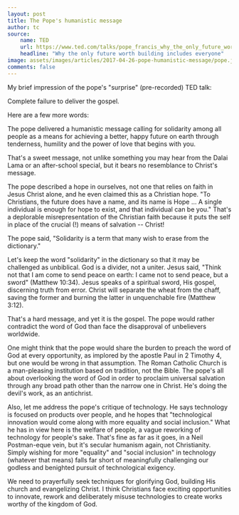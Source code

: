 ```yaml
---
layout: post
title: The Pope's humanistic message
author: tc
source:
    name: TED
    url: https://www.ted.com/talks/pope_francis_why_the_only_future_worth_building_includes_everyone?language=en
    headline: "Why the only future worth building includes everyone"
image: assets/images/articles/2017-04-26-pope-humanistic-message/pope.jpg
comments: false
---
```


My brief impression of the pope's "surprise" (pre-recorded) TED talk:

Complete failure to deliver the gospel.

Here are a few more words:

The pope delivered a humanistic message calling for solidarity among all people as a means for achieving a better, happy future on earth through tenderness, humility and the power of love that begins with you.

That's a sweet message, not unlike something you may hear from the Dalai Lama or an after-school special, but it bears no resemblance to Christ's message.

The pope described a hope in ourselves, not one that relies on faith in Jesus Christ alone, and he even claimed this as a Christian hope. "To Christians, the future does have a name, and its name is Hope ... A single individual is enough for hope to exist, and that individual can be you." That's a deplorable misrepresentation of the Christian faith because it puts the self in place of the crucial (!) means of salvation -- Christ!

The pope said, "Solidarity is a term that many wish to erase from the dictionary."

Let's keep the word "solidarity" in the dictionary so that it may be challenged as unbiblical. God is a divider, not a uniter. Jesus said, "Think not that I am come to send peace on earth: I came not to send peace, but a sword" (Matthew 10:34). Jesus speaks of a spiritual sword, His gospel, discerning truth from error. Christ will separate the wheat from the chaff, saving the former and burning the latter in unquenchable fire (Matthew 3:12).

That's a hard message, and yet it is the gospel. The pope would rather contradict the word of God than face the disapproval of unbelievers worldwide.

One might think that the pope would share the burden to preach the word of God at every opportunity, as implored by the apostle Paul in 2 Timothy 4, but one would be wrong in that assumption. The Roman Catholic Church is a man-pleasing institution based on tradition, not the Bible. The pope's all about overlooking the word of God in order to proclaim universal salvation through any broad path other than the narrow one in Christ. He's doing the devil's work, as an antichrist.

Also, let me address the pope's critique of technology. He says technology is focused on products over people, and he hopes that "technological innovation would come along with more equality and social inclusion." What he has in view here is the welfare of people, a vague reworking of technology for people's sake. That's fine as far as it goes, in a Neil Postman-eque vein, but it's secular humanism again, not Christianity. Simply wishing for more "equality" and "social inclusion" in technology (whatever that means) falls far short of meaningfully challenging our godless and benighted pursuit of technological exigency.

We need to prayerfully seek techniques for glorifying God, building His church and evangelizing Christ. I think Christians face exciting opportunities to innovate, rework and deliberately misuse technologies to create works worthy of the kingdom of God.
